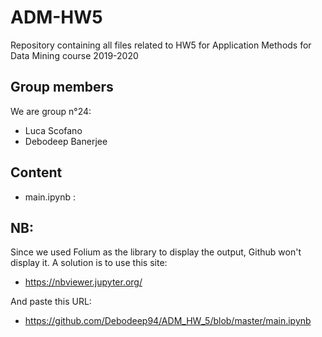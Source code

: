 # ADM-HW5
Repository containing all files related to HW5 for Application Methods for Data Mining course 2019-2020

## Group members

We are group n°24:

- Luca Scofano
- Debodeep Banerjee 

## Content

- main.ipynb : 

## NB:
Since we used Folium as the library to display the output, Github won't display it. A solution is to use this site:
- https://nbviewer.jupyter.org/

And paste this URL:
- https://github.com/Debodeep94/ADM_HW_5/blob/master/main.ipynb 
